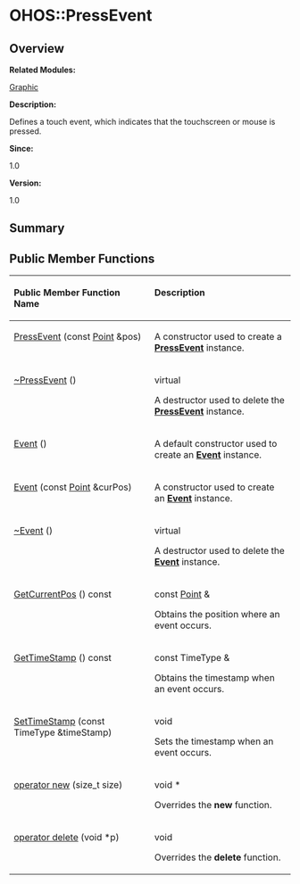 # OHOS::PressEvent<a name="EN-US_TOPIC_0000001055078169"></a>

## **Overview**<a name="section1258563352093535"></a>

**Related Modules:**

[Graphic](graphic.md)

**Description:**

Defines a touch event, which indicates that the touchscreen or mouse is pressed. 

**Since:**

1.0

**Version:**

1.0

## **Summary**<a name="section2091900936093535"></a>

## Public Member Functions<a name="pub-methods"></a>

<a name="table153479105093535"></a>
<table><thead align="left"><tr id="row252250645093535"><th class="cellrowborder" valign="top" width="50%" id="mcps1.1.3.1.1"><p id="p1757859341093535"><a name="p1757859341093535"></a><a name="p1757859341093535"></a>Public Member Function Name</p>
</th>
<th class="cellrowborder" valign="top" width="50%" id="mcps1.1.3.1.2"><p id="p1232123162093535"><a name="p1232123162093535"></a><a name="p1232123162093535"></a>Description</p>
</th>
</tr>
</thead>
<tbody><tr id="row660038244093535"><td class="cellrowborder" valign="top" width="50%" headers="mcps1.1.3.1.1 "><p id="p971894354093535"><a name="p971894354093535"></a><a name="p971894354093535"></a><a href="graphic.md#ga851cee6814b500741c9eb4833ae75c19">PressEvent</a> (const <a href="ohos-point.md">Point</a> &amp;pos)</p>
</td>
<td class="cellrowborder" valign="top" width="50%" headers="mcps1.1.3.1.2 "><p id="p39130172093535"><a name="p39130172093535"></a><a name="p39130172093535"></a> </p>
<p id="p207733044093535"><a name="p207733044093535"></a><a name="p207733044093535"></a>A constructor used to create a <strong id="b590959866093535"><a name="b590959866093535"></a><a name="b590959866093535"></a><a href="ohos-pressevent.md">PressEvent</a></strong> instance. </p>
</td>
</tr>
<tr id="row1521198246093535"><td class="cellrowborder" valign="top" width="50%" headers="mcps1.1.3.1.1 "><p id="p140240219093535"><a name="p140240219093535"></a><a name="p140240219093535"></a><a href="graphic.md#ga14740b5b74e00d2dfd612f2e08687884">~PressEvent</a> ()</p>
</td>
<td class="cellrowborder" valign="top" width="50%" headers="mcps1.1.3.1.2 "><p id="p866145418093535"><a name="p866145418093535"></a><a name="p866145418093535"></a>virtual </p>
<p id="p958066515093535"><a name="p958066515093535"></a><a name="p958066515093535"></a>A destructor used to delete the <strong id="b1416021770093535"><a name="b1416021770093535"></a><a name="b1416021770093535"></a><a href="ohos-pressevent.md">PressEvent</a></strong> instance. </p>
</td>
</tr>
<tr id="row2087028111093535"><td class="cellrowborder" valign="top" width="50%" headers="mcps1.1.3.1.1 "><p id="p1657252046093535"><a name="p1657252046093535"></a><a name="p1657252046093535"></a><a href="graphic.md#ga89cd09ced5537a3479b7901ba8abc6da">Event</a> ()</p>
</td>
<td class="cellrowborder" valign="top" width="50%" headers="mcps1.1.3.1.2 "><p id="p982571355093535"><a name="p982571355093535"></a><a name="p982571355093535"></a> </p>
<p id="p883407524093535"><a name="p883407524093535"></a><a name="p883407524093535"></a>A default constructor used to create an <strong id="b615223444093535"><a name="b615223444093535"></a><a name="b615223444093535"></a><a href="ohos-event.md">Event</a></strong> instance. </p>
</td>
</tr>
<tr id="row511163370093535"><td class="cellrowborder" valign="top" width="50%" headers="mcps1.1.3.1.1 "><p id="p1216521808093535"><a name="p1216521808093535"></a><a name="p1216521808093535"></a><a href="graphic.md#ga57a9f07c8203c6a60f3b25c4edb526a0">Event</a> (const <a href="ohos-point.md">Point</a> &amp;curPos)</p>
</td>
<td class="cellrowborder" valign="top" width="50%" headers="mcps1.1.3.1.2 "><p id="p1324701506093535"><a name="p1324701506093535"></a><a name="p1324701506093535"></a> </p>
<p id="p7586311093535"><a name="p7586311093535"></a><a name="p7586311093535"></a>A constructor used to create an <strong id="b997241327093535"><a name="b997241327093535"></a><a name="b997241327093535"></a><a href="ohos-event.md">Event</a></strong> instance. </p>
</td>
</tr>
<tr id="row1838097578093535"><td class="cellrowborder" valign="top" width="50%" headers="mcps1.1.3.1.1 "><p id="p520112695093535"><a name="p520112695093535"></a><a name="p520112695093535"></a><a href="graphic.md#gabafa07a6393f4757f402bf9437561fa4">~Event</a> ()</p>
</td>
<td class="cellrowborder" valign="top" width="50%" headers="mcps1.1.3.1.2 "><p id="p433561822093535"><a name="p433561822093535"></a><a name="p433561822093535"></a>virtual </p>
<p id="p697695314093535"><a name="p697695314093535"></a><a name="p697695314093535"></a>A destructor used to delete the <strong id="b1211425800093535"><a name="b1211425800093535"></a><a name="b1211425800093535"></a><a href="ohos-event.md">Event</a></strong> instance. </p>
</td>
</tr>
<tr id="row1385099870093535"><td class="cellrowborder" valign="top" width="50%" headers="mcps1.1.3.1.1 "><p id="p1559498542093535"><a name="p1559498542093535"></a><a name="p1559498542093535"></a><a href="graphic.md#gaea811c661ad416d7f70912ad6fcce269">GetCurrentPos</a> () const</p>
</td>
<td class="cellrowborder" valign="top" width="50%" headers="mcps1.1.3.1.2 "><p id="p1533927168093535"><a name="p1533927168093535"></a><a name="p1533927168093535"></a>const <a href="ohos-point.md">Point</a> &amp; </p>
<p id="p848703455093535"><a name="p848703455093535"></a><a name="p848703455093535"></a>Obtains the position where an event occurs. </p>
</td>
</tr>
<tr id="row1002578285093535"><td class="cellrowborder" valign="top" width="50%" headers="mcps1.1.3.1.1 "><p id="p81937035093535"><a name="p81937035093535"></a><a name="p81937035093535"></a><a href="graphic.md#ga7d56c2a99ab2c98eec9ebc03f67b7777">GetTimeStamp</a> () const</p>
</td>
<td class="cellrowborder" valign="top" width="50%" headers="mcps1.1.3.1.2 "><p id="p1458045463093535"><a name="p1458045463093535"></a><a name="p1458045463093535"></a>const TimeType &amp; </p>
<p id="p139486866093535"><a name="p139486866093535"></a><a name="p139486866093535"></a>Obtains the timestamp when an event occurs. </p>
</td>
</tr>
<tr id="row1093563931093535"><td class="cellrowborder" valign="top" width="50%" headers="mcps1.1.3.1.1 "><p id="p632233885093535"><a name="p632233885093535"></a><a name="p632233885093535"></a><a href="graphic.md#gabee47ba229e81c44f648cf5b3203010f">SetTimeStamp</a> (const TimeType &amp;timeStamp)</p>
</td>
<td class="cellrowborder" valign="top" width="50%" headers="mcps1.1.3.1.2 "><p id="p50341274093535"><a name="p50341274093535"></a><a name="p50341274093535"></a>void </p>
<p id="p1408882016093535"><a name="p1408882016093535"></a><a name="p1408882016093535"></a>Sets the timestamp when an event occurs. </p>
</td>
</tr>
<tr id="row1108965923093535"><td class="cellrowborder" valign="top" width="50%" headers="mcps1.1.3.1.1 "><p id="p836049791093535"><a name="p836049791093535"></a><a name="p836049791093535"></a><a href="graphic.md#ga4854963aa969ee20a6cd174a70f5cd23">operator new</a> (size_t size)</p>
</td>
<td class="cellrowborder" valign="top" width="50%" headers="mcps1.1.3.1.2 "><p id="p1153527412093535"><a name="p1153527412093535"></a><a name="p1153527412093535"></a>void * </p>
<p id="p2090355217093535"><a name="p2090355217093535"></a><a name="p2090355217093535"></a>Overrides the <strong id="b1241342191093535"><a name="b1241342191093535"></a><a name="b1241342191093535"></a>new</strong> function. </p>
</td>
</tr>
<tr id="row1379022726093535"><td class="cellrowborder" valign="top" width="50%" headers="mcps1.1.3.1.1 "><p id="p700483754093535"><a name="p700483754093535"></a><a name="p700483754093535"></a><a href="graphic.md#gadf1997a0f56ac2b220e7f0f8e8e0a6ef">operator delete</a> (void *p)</p>
</td>
<td class="cellrowborder" valign="top" width="50%" headers="mcps1.1.3.1.2 "><p id="p970349198093535"><a name="p970349198093535"></a><a name="p970349198093535"></a>void </p>
<p id="p888272750093535"><a name="p888272750093535"></a><a name="p888272750093535"></a>Overrides the <strong id="b2106599255093535"><a name="b2106599255093535"></a><a name="b2106599255093535"></a>delete</strong> function. </p>
</td>
</tr>
</tbody>
</table>

